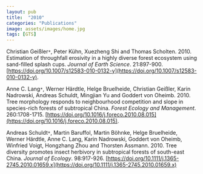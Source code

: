 ```yaml
---
layout: pub
title:  "2010"
categories: "Publications"
image: assets/images/home.jpg
tags: [GTS]
---
```


Christian Geißler<code>&ast;</code>, Peter Kühn, Xuezheng Shi and Thomas Scholten. 2010. Estimation of throughfall erosivity in a highly diverse forest ecosystem using sand-filled splash cups. *Journal of Earth Science*. 21:897-900. [https://doi.org/10.1007/s12583-010-0132-y](https://doi.org/10.1007/s12583-010-0132-y).


Anne C. Lang<code>&ast;</code>, Werner Härdtle, Helge Bruelheide, Christian Geißler, Karin Nadrowski, Andreas Schuldt, Mingjian Yu and Goddert von Oheimb. 2010. Tree morphology responds to neighbourhood competition and slope in species-rich forests of subtropical China. *Forest Ecology and Management*. 260:1708-1715. [https://doi.org/10.1016/j.foreco.2010.08.015](https://doi.org/10.1016/j.foreco.2010.08.015).


Andreas Schuldt<code>&ast;</code>, Martin Baruffol, Martin Böhnke, Helge Bruelheide, Werner Härdtle, Anne C. Lang, Karin Nadrowski, Goddert von Oheimb, Winfried Voigt, Hongzhang Zhou and Thorsten Assmann. 2010. Tree diversity promotes insect herbivory in subtropical forests of south-east China. *Journal of Ecology*. 98:917-926. [https://doi.org/10.1111/j.1365-2745.2010.01659.x](https://doi.org/10.1111/j.1365-2745.2010.01659.x)
